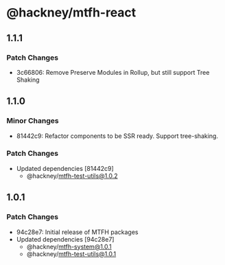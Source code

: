 # @hackney/mtfh-react

## 1.1.1

### Patch Changes

- 3c66806: Remove Preserve Modules in Rollup, but still support Tree Shaking

## 1.1.0

### Minor Changes

- 81442c9: Refactor components to be SSR ready. Support tree-shaking.

### Patch Changes

- Updated dependencies [81442c9]
  - @hackney/mtfh-test-utils@1.0.2

## 1.0.1

### Patch Changes

- 94c28e7: Initial release of MTFH packages
- Updated dependencies [94c28e7]
  - @hackney/mtfh-system@1.0.1
  - @hackney/mtfh-test-utils@1.0.1
